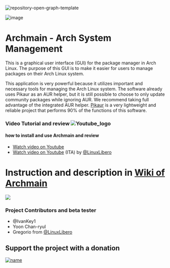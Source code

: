 ![repository-open-graph-template](https://user-images.githubusercontent.com/103053714/216729571-1a7b7328-47bc-4aa1-a918-410354bd8b45.png)

![image](https://user-images.githubusercontent.com/103053714/218289490-8fbd154c-17e7-4e5e-8236-2f408ef7b0cb.png)

# Archmain - Arch System Management 
This is a graphical user interface (GUI) for the package manager in Arch Linux. The purpose of this GUI is to make it easier for users to manage packages on their Arch Linux system.

This application is very powerful because it utilizes important and necessary tools for managing the Arch Linux system. The software already uses Pikaur as an AUR helper, but it is still possible to choose to only update community packages while ignoring AUR. We recommend taking full advantage of the integrated AUR helper. [Pikaur](https://github.com/actionless/pikaur) is a very lightweight and reliable project that performs 90% of the functions of this software.

### Video Tutorial and review  ![Youtube_logo](https://user-images.githubusercontent.com/103053714/218287372-3e80312e-ed12-43d7-8b32-de2f6eef2e98.png)
#### how to install and use Archmain and review


 - [Watch video on Youtube](https://youtu.be/4OONixHxFhc)
 - [Watch video on Youtube](https://www.youtube.com/watch?v=k6AKRPvCf2o&t=303s) (ITA) by [@LinuxLibero](https://www.youtube.com/@LinuxLibero) 


# Instruction and description in [Wiki of Archmain](https://github.com/JonathanSanfilippo/Archmain/wiki) 

[![](https://user-images.githubusercontent.com/103053714/218287111-bc6a2057-e1c8-4b34-b14e-a9cfe0371071.png)](https://github.com/JonathanSanfilippo/Archmain/wiki)

### Project Contributors and beta tester
- @IvanKey1
- Yoon Chan-ryul
- Gregorio from [@LinuxLibero](https://www.youtube.com/@LinuxLibero) 

## Support the project with a donation

[![name](https://ckdcf.org/wp-content/uploads/button-donate-paypal-1-300x137.png)](https://www.paypal.com/donate/?hosted_button_id=3C4YAF9NXMEWL)









